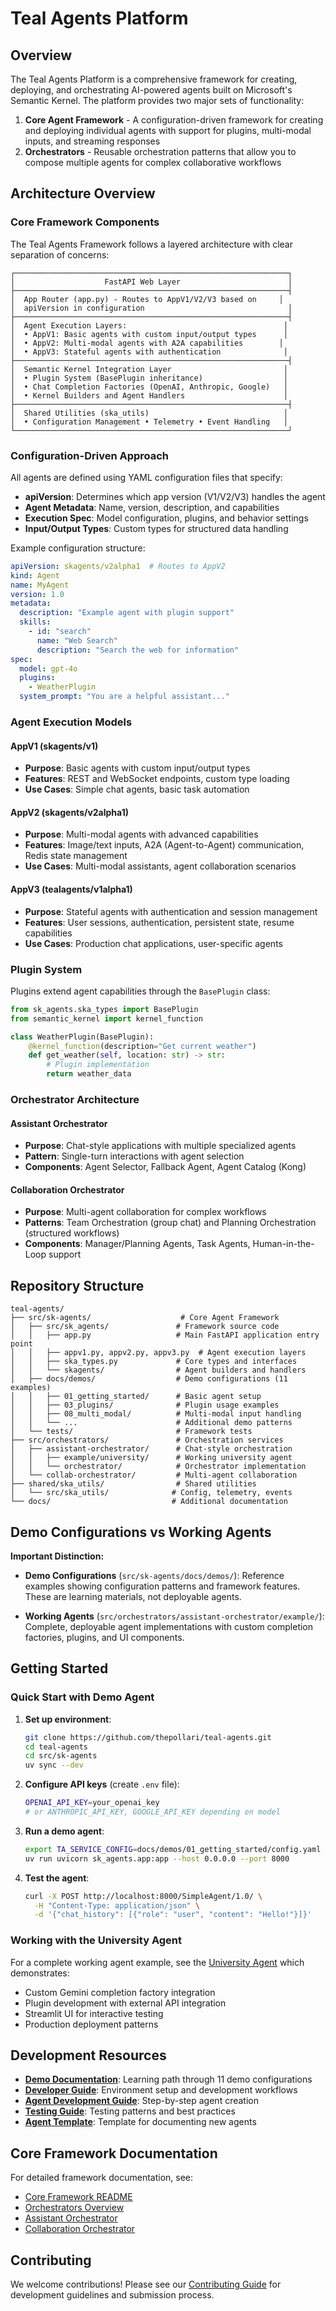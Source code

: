# Teal Agents Platform

## Overview
The Teal Agents Platform is a comprehensive framework for creating, deploying, and orchestrating AI-powered agents built on Microsoft's Semantic Kernel. The platform provides two major sets of functionality:

1. **Core Agent Framework** - A configuration-driven framework for creating and deploying individual agents with support for plugins, multi-modal inputs, and streaming responses
2. **Orchestrators** - Reusable orchestration patterns that allow you to compose multiple agents for complex collaborative workflows

## Architecture Overview

### Core Framework Components

The Teal Agents Framework follows a layered architecture with clear separation of concerns:

```
┌─────────────────────────────────────────────────────────────┐
│                    FastAPI Web Layer                        │
├─────────────────────────────────────────────────────────────┤
│  App Router (app.py) - Routes to AppV1/V2/V3 based on     │
│  apiVersion in configuration                                │
├─────────────────────────────────────────────────────────────┤
│  Agent Execution Layers:                                   │
│  • AppV1: Basic agents with custom input/output types      │
│  • AppV2: Multi-modal agents with A2A capabilities        │
│  • AppV3: Stateful agents with authentication              │
├─────────────────────────────────────────────────────────────┤
│  Semantic Kernel Integration Layer                         │
│  • Plugin System (BasePlugin inheritance)                  │
│  • Chat Completion Factories (OpenAI, Anthropic, Google)   │
│  • Kernel Builders and Agent Handlers                      │
├─────────────────────────────────────────────────────────────┤
│  Shared Utilities (ska_utils)                              │
│  • Configuration Management • Telemetry • Event Handling   │
└─────────────────────────────────────────────────────────────┘
```

### Configuration-Driven Approach

All agents are defined using YAML configuration files that specify:
- **apiVersion**: Determines which app version (V1/V2/V3) handles the agent
- **Agent Metadata**: Name, version, description, and capabilities
- **Execution Spec**: Model configuration, plugins, and behavior settings
- **Input/Output Types**: Custom types for structured data handling

Example configuration structure:
```yaml
apiVersion: skagents/v2alpha1  # Routes to AppV2
kind: Agent
name: MyAgent
version: 1.0
metadata:
  description: "Example agent with plugin support"
  skills:
    - id: "search"
      name: "Web Search"
      description: "Search the web for information"
spec:
  model: gpt-4o
  plugins:
    - WeatherPlugin
  system_prompt: "You are a helpful assistant..."
```

### Agent Execution Models

#### AppV1 (skagents/v1)
- **Purpose**: Basic agents with custom input/output types
- **Features**: REST and WebSocket endpoints, custom type loading
- **Use Cases**: Simple chat agents, basic task automation

#### AppV2 (skagents/v2alpha1)
- **Purpose**: Multi-modal agents with advanced capabilities
- **Features**: Image/text inputs, A2A (Agent-to-Agent) communication, Redis state management
- **Use Cases**: Multi-modal assistants, agent collaboration scenarios

#### AppV3 (tealagents/v1alpha1)
- **Purpose**: Stateful agents with authentication and session management
- **Features**: User sessions, authentication, persistent state, resume capabilities
- **Use Cases**: Production chat applications, user-specific agents

### Plugin System

Plugins extend agent capabilities through the `BasePlugin` class:

```python
from sk_agents.ska_types import BasePlugin
from semantic_kernel import kernel_function

class WeatherPlugin(BasePlugin):
    @kernel_function(description="Get current weather")
    def get_weather(self, location: str) -> str:
        # Plugin implementation
        return weather_data
```

### Orchestrator Architecture

#### Assistant Orchestrator
- **Purpose**: Chat-style applications with multiple specialized agents
- **Pattern**: Single-turn interactions with agent selection
- **Components**: Agent Selector, Fallback Agent, Agent Catalog (Kong)

#### Collaboration Orchestrator
- **Purpose**: Multi-agent collaboration for complex workflows
- **Patterns**: Team Orchestration (group chat) and Planning Orchestration (structured workflows)
- **Components**: Manager/Planning Agents, Task Agents, Human-in-the-Loop support

## Repository Structure

```
teal-agents/
├── src/sk-agents/                    # Core Agent Framework
│   ├── src/sk_agents/               # Framework source code
│   │   ├── app.py                   # Main FastAPI application entry point
│   │   ├── appv1.py, appv2.py, appv3.py  # Agent execution layers
│   │   ├── ska_types.py             # Core types and interfaces
│   │   └── skagents/                # Agent builders and handlers
│   ├── docs/demos/                  # Demo configurations (11 examples)
│   │   ├── 01_getting_started/      # Basic agent setup
│   │   ├── 03_plugins/              # Plugin usage examples
│   │   ├── 08_multi_modal/          # Multi-modal input handling
│   │   └── ...                      # Additional demo patterns
│   └── tests/                       # Framework tests
├── src/orchestrators/               # Orchestration services
│   ├── assistant-orchestrator/      # Chat-style orchestration
│   │   ├── example/university/      # Working university agent
│   │   └── orchestrator/            # Orchestrator implementation
│   └── collab-orchestrator/         # Multi-agent collaboration
├── shared/ska_utils/                # Shared utilities
│   └── src/ska_utils/              # Config, telemetry, events
└── docs/                           # Additional documentation
```

## Demo Configurations vs Working Agents

**Important Distinction:**

- **Demo Configurations** (`src/sk-agents/docs/demos/`): Reference examples showing configuration patterns and framework features. These are learning materials, not deployable agents.

- **Working Agents** (`src/orchestrators/assistant-orchestrator/example/`): Complete, deployable agent implementations with custom completion factories, plugins, and UI components.

## Getting Started

### Quick Start with Demo Agent

1. **Set up environment**:
   ```bash
   git clone https://github.com/thepollari/teal-agents.git
   cd teal-agents
   cd src/sk-agents
   uv sync --dev
   ```

2. **Configure API keys** (create `.env` file):
   ```bash
   OPENAI_API_KEY=your_openai_key
   # or ANTHROPIC_API_KEY, GOOGLE_API_KEY depending on model
   ```

3. **Run a demo agent**:
   ```bash
   export TA_SERVICE_CONFIG=docs/demos/01_getting_started/config.yaml
   uv run uvicorn sk_agents.app:app --host 0.0.0.0 --port 8000
   ```

4. **Test the agent**:
   ```bash
   curl -X POST http://localhost:8000/SimpleAgent/1.0/ \
     -H "Content-Type: application/json" \
     -d '{"chat_history": [{"role": "user", "content": "Hello!"}]}'
   ```

### Working with the University Agent

For a complete working agent example, see the [University Agent](src/orchestrators/assistant-orchestrator/example/university/README.md) which demonstrates:
- Custom Gemini completion factory integration
- Plugin development with external API integration
- Streamlit UI for interactive testing
- Production deployment patterns

## Development Resources

- **[Demo Documentation](src/sk-agents/docs/demos/README.md)**: Learning path through 11 demo configurations
- **[Developer Guide](DEVELOPER_GUIDE.md)**: Environment setup and development workflows
- **[Agent Development Guide](AGENT_DEVELOPMENT.md)**: Step-by-step agent creation
- **[Testing Guide](TESTING_GUIDE.md)**: Testing patterns and best practices
- **[Agent Template](AGENT_TEMPLATE.md)**: Template for documenting new agents

## Core Framework Documentation

For detailed framework documentation, see:
- [Core Framework README](src/sk-agents/README.md)
- [Orchestrators Overview](src/orchestrators/README.md)
- [Assistant Orchestrator](src/orchestrators/assistant-orchestrator/README.md)
- [Collaboration Orchestrator](src/orchestrators/collab-orchestrator/orchestrator/README.md)

## Contributing

We welcome contributions! Please see our [Contributing Guide](CONTRIBUTING.md) for development guidelines and submission process.
